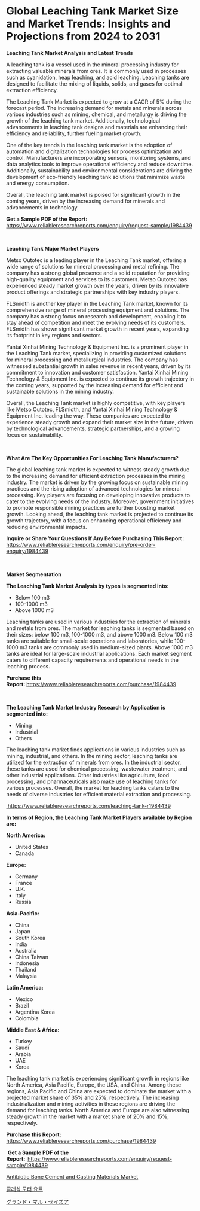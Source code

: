 <p><h1>Global Leaching Tank Market Size and Market Trends: Insights and Projections from 2024 to 2031</h1></p><p><strong>Leaching Tank Market Analysis and Latest Trends</strong></p>
<p><p>A leaching tank is a vessel used in the mineral processing industry for extracting valuable minerals from ores. It is commonly used in processes such as cyanidation, heap leaching, and acid leaching. Leaching tanks are designed to facilitate the mixing of liquids, solids, and gases for optimal extraction efficiency.</p><p>The Leaching Tank Market is expected to grow at a CAGR of 5% during the forecast period. The increasing demand for metals and minerals across various industries such as mining, chemical, and metallurgy is driving the growth of the leaching tank market. Additionally, technological advancements in leaching tank designs and materials are enhancing their efficiency and reliability, further fueling market growth.</p><p>One of the key trends in the leaching tank market is the adoption of automation and digitalization technologies for process optimization and control. Manufacturers are incorporating sensors, monitoring systems, and data analytics tools to improve operational efficiency and reduce downtime. Additionally, sustainability and environmental considerations are driving the development of eco-friendly leaching tank solutions that minimize waste and energy consumption.</p><p>Overall, the leaching tank market is poised for significant growth in the coming years, driven by the increasing demand for minerals and advancements in technology.</p></p>
<p><strong>Get a Sample PDF of the Report:&nbsp;</strong> <a href="https://www.reliableresearchreports.com/enquiry/request-sample/1984439">https://www.reliableresearchreports.com/enquiry/request-sample/1984439</a></p>
<p>&nbsp;</p>
<p><strong>Leaching Tank Major Market Players</strong></p>
<p><p>Metso Outotec is a leading player in the Leaching Tank market, offering a wide range of solutions for mineral processing and metal refining. The company has a strong global presence and a solid reputation for providing high-quality equipment and services to its customers. Metso Outotec has experienced steady market growth over the years, driven by its innovative product offerings and strategic partnerships with key industry players.</p><p>FLSmidth is another key player in the Leaching Tank market, known for its comprehensive range of mineral processing equipment and solutions. The company has a strong focus on research and development, enabling it to stay ahead of competition and meet the evolving needs of its customers. FLSmidth has shown significant market growth in recent years, expanding its footprint in key regions and sectors.</p><p>Yantai Xinhai Mining Technology & Equipment Inc. is a prominent player in the Leaching Tank market, specializing in providing customized solutions for mineral processing and metallurgical industries. The company has witnessed substantial growth in sales revenue in recent years, driven by its commitment to innovation and customer satisfaction. Yantai Xinhai Mining Technology & Equipment Inc. is expected to continue its growth trajectory in the coming years, supported by the increasing demand for efficient and sustainable solutions in the mining industry.</p><p>Overall, the Leaching Tank market is highly competitive, with key players like Metso Outotec, FLSmidth, and Yantai Xinhai Mining Technology & Equipment Inc. leading the way. These companies are expected to experience steady growth and expand their market size in the future, driven by technological advancements, strategic partnerships, and a growing focus on sustainability.</p></p>
<p>&nbsp;</p>
<p><strong>What Are The Key Opportunities For Leaching Tank Manufacturers?</strong></p>
<p><p>The global leaching tank market is expected to witness steady growth due to the increasing demand for efficient extraction processes in the mining industry. The market is driven by the growing focus on sustainable mining practices and the rising adoption of advanced technologies for mineral processing. Key players are focusing on developing innovative products to cater to the evolving needs of the industry. Moreover, government initiatives to promote responsible mining practices are further boosting market growth. Looking ahead, the leaching tank market is projected to continue its growth trajectory, with a focus on enhancing operational efficiency and reducing environmental impacts.</p></p>
<p><strong>Inquire or Share Your Questions If Any Before Purchasing This Report:</strong> <a href="https://www.reliableresearchreports.com/enquiry/pre-order-enquiry/1984439">https://www.reliableresearchreports.com/enquiry/pre-order-enquiry/1984439</a></p>
<p>&nbsp;</p>
<p><strong>Market Segmentation</strong></p>
<p><strong>The Leaching Tank Market Analysis by types is segmented into:</strong></p>
<p><ul><li>Below 100 m3</li><li>100-1000 m3</li><li>Above 1000 m3</li></ul></p>
<p><p>Leaching tanks are used in various industries for the extraction of minerals and metals from ores. The market for leaching tanks is segmented based on their sizes: below 100 m3, 100-1000 m3, and above 1000 m3. Below 100 m3 tanks are suitable for small-scale operations and laboratories, while 100-1000 m3 tanks are commonly used in medium-sized plants. Above 1000 m3 tanks are ideal for large-scale industrial applications. Each market segment caters to different capacity requirements and operational needs in the leaching process.</p></p>
<p><strong>Purchase this Report:&nbsp;</strong><a href="https://www.reliableresearchreports.com/purchase/1984439">https://www.reliableresearchreports.com/purchase/1984439</a></p>
<p>&nbsp;</p>
<p><strong>The Leaching Tank Market Industry Research by Application is segmented into:</strong></p>
<p><ul><li>Mining</li><li>Industrial</li><li>Others</li></ul></p>
<p><p>The leaching tank market finds applications in various industries such as mining, industrial, and others. In the mining sector, leaching tanks are utilized for the extraction of minerals from ores. In the industrial sector, these tanks are used for chemical processing, wastewater treatment, and other industrial applications. Other industries like agriculture, food processing, and pharmaceuticals also make use of leaching tanks for various processes. Overall, the market for leaching tanks caters to the needs of diverse industries for efficient material extraction and processing.</p></p>
<p><a href="https://www.reliableresearchreports.com/leaching-tank-r1984439">&nbsp;https://www.reliableresearchreports.com/leaching-tank-r1984439</a></p>
<p><strong>In terms of Region, the Leaching Tank Market Players available by Region are:</strong></p>
<p>
    <p> <strong> North America: </strong>
        <ul>
            <li>United States</li>
            <li>Canada</li>
        </ul>
        </p> 
    <p> <strong> Europe: </strong>
        <ul>
            <li>Germany</li>
            <li>France</li>
            <li>U.K.</li>
            <li>Italy</li>
            <li>Russia</li>
        </ul>
        </p> 
    <p> <strong> Asia-Pacific: </strong>
        <ul>
            <li>China</li>
            <li>Japan</li>
            <li>South Korea</li>
            <li>India</li>
            <li>Australia</li>
            <li>China Taiwan</li>
            <li>Indonesia</li>
            <li>Thailand</li>
            <li>Malaysia</li>
        </ul>
        </p> 
    <p> <strong> Latin America: </strong>
        <ul>
            <li>Mexico</li>
            <li>Brazil</li>
            <li>Argentina Korea</li>
            <li>Colombia</li>
        </ul>
        </p> 
    <p> <strong> Middle East & Africa: </strong>
        <ul>
            <li>Turkey</li>
            <li>Saudi</li>
            <li>Arabia</li>
            <li>UAE</li>
            <li>Korea</li>
        </ul>
    </p>
    </p>
<p><p>The leaching tank market is experiencing significant growth in regions like North America, Asia Pacific, Europe, the USA, and China. Among these regions, Asia Pacific and China are expected to dominate the market with a projected market share of 35% and 25%, respectively. The increasing industrialization and mining activities in these regions are driving the demand for leaching tanks. North America and Europe are also witnessing steady growth in the market with a market share of 20% and 15%, respectively.</p></p>
<p><strong>Purchase this Report: </strong><a href="https://www.reliableresearchreports.com/purchase/1984439">https://www.reliableresearchreports.com/purchase/1984439</a></p>
<p>&nbsp;<strong>Get a Sample PDF of the Report:&nbsp;&nbsp;</strong><a href="https://www.reliableresearchreports.com/enquiry/request-sample/1984439">https://www.reliableresearchreports.com/enquiry/request-sample/1984439</a></p>
<p><strong></strong></p>
<p><p><a href="https://automatic-knee-4c7.notion.site/Antibiotic-Bone-Cement-and-Casting-Materials-Market-Insight-Market-Trends-Growth-Forecasted-from--166bcc3e83284adeb47d7424fd594f37">Antibiotic Bone Cement and Casting Materials Market</a></p><p><a href="https://medium.com/@chickenlegs8687/%EA%B3%A0%EC%A0%84-%EB%AA%A8%ED%84%B0-%EC%9A%94%ED%8A%B8-%EC%8B%9C%EC%9E%A5-%EC%A0%84%EB%A7%9D-%EC%82%B0%EC%97%85-%EA%B0%9C%EC%9A%94-%EB%B0%8F-%EC%98%88%EC%B8%A1-2024%EB%85%84%EB%B6%80%ED%84%B0-2031%EB%85%84%EA%B9%8C%EC%A7%80-24c13dee3c24">클래식 모터 요트</a></p><p><a href="https://medium.com/@wilmerwalsh1/%E5%A4%A7%E7%99%BA%E4%BD%9C%E7%99%BA%E4%BD%9C%E5%B8%82%E5%A0%B4%E3%81%AF%E5%B8%82%E5%A0%B4%E3%82%B7%E3%82%A7%E3%82%A2-%E5%B8%82%E5%A0%B4%E3%83%88%E3%83%AC%E3%83%B3%E3%83%89-%E5%B8%82%E5%A0%B4%E6%88%90%E9%95%B7%E3%81%AB%E9%96%A2%E3%81%99%E3%82%8B%E6%83%85%E5%A0%B1%E3%82%92%E6%8F%90%E4%BE%9B%E3%81%97%E3%81%BE%E3%81%99-5fa846ed725c">グランド・マル・セイズア</a></p></p>